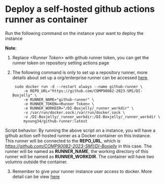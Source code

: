 # Deploy a self-hosted github actions runner as container

Run the following command on the instance your want to deploy the instance

**Note**: 
1. Replace *\<Runner Token>* with github runner token, you can get the runner token on repository setting actions page
2. The following command is only to set up a repository runner, more details about set up a org/enterprise runner can be accessed [here](https://github.com/myoung34/docker-github-actions-runner/wiki/Usage).

        sudo docker run -d --restart always --name github-runner \
            -e REPO_URL="https://github.com/COMP90082-2023-SM1/DI-Boxjelly" \
            -e RUNNER_NAME="github-runner" \
            -e RUNNER_TOKEN=<Runner Token> \
            -e RUNNER_WORKDIR="/DI-Boxjelly/_runner_workdir" \
            -v /var/run/docker.sock:/var/run/docker.sock \
            -v /DI-Boxjelly/_runner_workdir:/DI-Boxjelly/_runner_workdir \
            myoung34/github-runner:latest

Script behavior:
    By running the above script on a instance, you will have a github action self-hosted runner as a Docker container on this instance. This runner will be connected to the **REPO_URL**, which is *https://github.com/COMP90082-2023-SM1/DI-Boxjelly* in this case. The runner will be named as **RUNNER_NAME**, the working directory of this runner will be named as **RUNNER_WORKDIR**. The container will have two volumns outside the container.

3. Remember to give your runner instance user access to docker. More detail can be view [here](https://docs.docker.com/engine/install/linux-postinstall/)